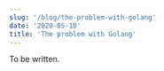 ```yaml
---
slug: '/blog/the-problem-with-golang'
date: '2020-05-18'
title: 'The problem with Golang'
---
```


To be written.
